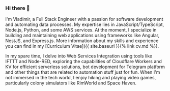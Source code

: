 ### Hi there 👋

I'm Vladimir, a Full Stack Engineer with a passion for software development and automating data processes. My expertise lies in JavaScript/TypeScript, Node.js, Python, and some AWS services. At the moment, I specialize in building and maintaining web applications using frameworks like Angular, NestJS, and Express.js. More information about my skills and experience you can find in my [Curriculum Vitae]({{ site.baseurl }}{% link cv.md %}).

In my spare time, I delve into Web Services Integration using tools like IFTTT and Node-RED, exploring the capabilities of Cloudflare Workers and KV for efficient serverless solutions, bot development for Telegram platform and other things that are related to automation stuff just for fun. When I'm not immersed in the tech world, I enjoy hiking and playing video games, particularly colony simulators like RimWorld and Space Haven.
